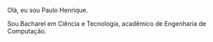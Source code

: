 Olá, eu sou Paulo Henrique.

Sou Bacharel em Ciência e Tecnologia, acadêmico de Engenharia de Computação.
